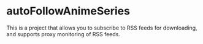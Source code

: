 # autoFollowAnimeSeries
This is a project that allows you to subscribe to RSS feeds for downloading, and supports proxy monitoring of RSS feeds.
